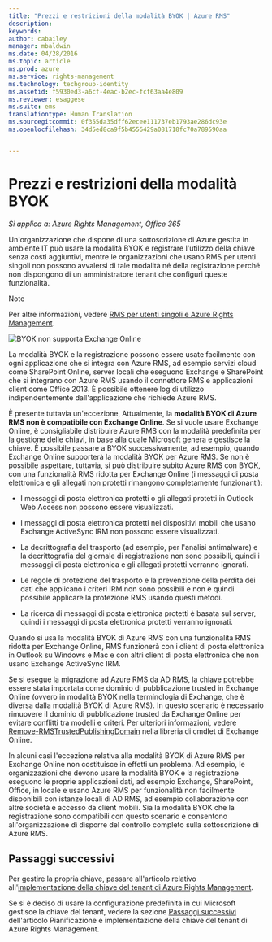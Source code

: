 ```yaml
---
title: "Prezzi e restrizioni della modalità BYOK | Azure RMS"
description: 
keywords: 
author: cabailey
manager: mbaldwin
ms.date: 04/28/2016
ms.topic: article
ms.prod: azure
ms.service: rights-management
ms.technology: techgroup-identity
ms.assetid: f5930ed3-a6cf-4eac-b2ec-fcf63aa4e809
ms.reviewer: esaggese
ms.suite: ems
translationtype: Human Translation
ms.sourcegitcommit: 0f355da35dff62ecee111737eb1793ae286dc93e
ms.openlocfilehash: 34d5ed8ca9f5b4556429a081718fc70a789590aa


---
```


# Prezzi e restrizioni della modalità BYOK

*Si applica a: Azure Rights Management, Office 365*


Un'organizzazione che dispone di una sottoscrizione di Azure gestita in ambiente IT può usare la modalità BYOK e registrare l'utilizzo della chiave senza costi aggiuntivi, mentre le organizzazioni che usano RMS per utenti singoli non possono avvalersi di tale modalità né della registrazione perché non dispongono di un amministratore tenant che configuri queste funzionalità.


> [!NOTE]
> Per altre informazioni, vedere [RMS per utenti singoli e Azure Rights Management](../understand-explore/rms-for-individuals.md).

![BYOK non supporta Exchange Online](../media/RMS_BYOK_noExchange.png)

La modalità BYOK e la registrazione possono essere usate facilmente con ogni applicazione che si integra con Azure RMS, ad esempio servizi cloud come SharePoint Online, server locali che eseguono Exchange e SharePoint che si integrano con Azure RMS usando il connettore RMS e applicazioni client come Office 2013. È possibile ottenere log di utilizzo indipendentemente dall'applicazione che richiede Azure RMS.

È presente tuttavia un'eccezione, Attualmente, la **modalità BYOK di Azure RMS non è compatibile con Exchange Online**.  Se si vuole usare Exchange Online, è consigliabile distribuire Azure RMS con la modalità predefinita per la gestione delle chiavi, in base alla quale Microsoft genera e gestisce la chiave. È possibile passare a BYOK successivamente, ad esempio, quando Exchange Online supporterà la modalità BYOK per Azure RMS. Se non è possibile aspettare, tuttavia, si può distribuire subito Azure RMS con BYOK, con una funzionalità RMS ridotta per Exchange Online (i messaggi di posta elettronica e gli allegati non protetti rimangono completamente funzionanti):

-   I messaggi di posta elettronica protetti o gli allegati protetti in Outlook Web Access non possono essere visualizzati.

-   I messaggi di posta elettronica protetti nei dispositivi mobili che usano Exchange ActiveSync IRM non possono essere visualizzati.

-   La decrittografia del trasporto (ad esempio, per l'analisi antimalware) e la decrittografia del giornale di registrazione non sono possibili, quindi i messaggi di posta elettronica e gli allegati protetti verranno ignorati.

-   Le regole di protezione del trasporto e la prevenzione della perdita dei dati che applicano i criteri IRM non sono possibili e non è quindi possibile applicare la protezione RMS usando questi metodi.

-   La ricerca di messaggi di posta elettronica protetti è basata sul server, quindi i messaggi di posta elettronica protetti verranno ignorati.

Quando si usa la modalità BYOK di Azure RMS con una funzionalità RMS ridotta per Exchange Online, RMS funzionerà con i client di posta elettronica in Outlook su Windows e Mac e con altri client di posta elettronica che non usano Exchange ActiveSync IRM.

Se si esegue la migrazione ad Azure RMS da AD RMS, la chiave potrebbe essere stata importata come dominio di pubblicazione trusted in Exchange Online (ovvero in modalità BYOK nella terminologia di Exchange, che è diversa dalla modalità BYOK di Azure RMS). In questo scenario è necessario rimuovere il dominio di pubblicazione trusted da Exchange Online per evitare conflitti tra modelli e criteri. Per ulteriori informazioni, vedere [Remove-RMSTrustedPublishingDomain](https://technet.microsoft.com/library/jj200720%28v=exchg.150%29.aspx) nella libreria di cmdlet di Exchange Online.

In alcuni casi l'eccezione relativa alla modalità BYOK di Azure RMS per Exchange Online non costituisce in effetti un problema. Ad esempio, le organizzazioni che devono usare la modalità BYOK e la registrazione eseguono le proprie applicazioni dati, ad esempio Exchange, SharePoint, Office, in locale e usano Azure RMS per funzionalità non facilmente disponibili con istanze locali di AD RMS, ad esempio collaborazione con altre società e accesso da client mobili. Sia la modalità BYOK che la registrazione sono compatibili con questo scenario e consentono all'organizzazione di disporre del controllo completo sulla sottoscrizione di Azure RMS.

## Passaggi successivi

Per gestire la propria chiave, passare all'articolo relativo all'[implementazione della chiave del tenant di Azure Rights Management](plan-implement-tenant-key.md#implementing-your-azure-rights-management-tenant-key).

Se si è deciso di usare la configurazione predefinita in cui Microsoft gestisce la chiave del tenant, vedere la sezione [Passaggi successivi](plan-implement-tenant-key.md#next-steps) dell'articolo Pianificazione e implementazione della chiave del tenant di Azure Rights Management.




<!--HONumber=Jul16_HO3-->


